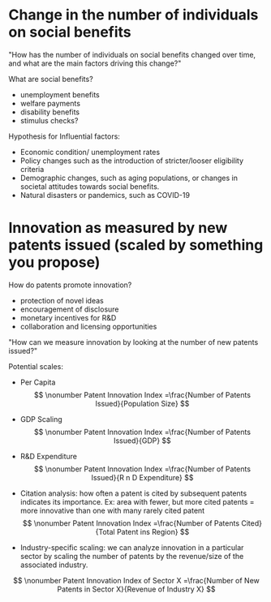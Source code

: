 # Change in the number of individuals on social benefits
"How has the number of individuals on social benefits changed over time, and what are the main factors driving this change?"

What are social benefits?
- unemployment benefits
- welfare payments
- disability benefits
- stimulus checks?

Hypothesis for Influential factors:
- Economic condition/ unemployment rates
- Policy changes such as the introduction of stricter/looser eligibility criteria
- Demographic changes, such as aging populations, or changes in societal attitudes towards social benefits.
- Natural disasters or pandemics, such as COVID-19


# Innovation as measured by new patents issued (scaled by something you propose)
How do patents promote innovation?
- protection of novel ideas
- encouragement of disclosure
- monetary incentives for R&D
- collaboration and licensing opportunities

"How can we measure innovation by looking at the number of new patents issued?"

Potential scales:

- Per Capita
$$
\nonumber Patent Innovation Index =\frac{Number of Patents Issued}{Population Size} 
$$
- GDP Scaling
$$
\nonumber Patent Innovation Index =\frac{Number of Patents Issued}{GDP} 
$$

- R&D Expenditure
$$
\nonumber Patent Innovation Index =\frac{Number of Patents Issued}{R n D Expenditure} 
$$

- Citation analysis: how often a patent is cited by subsequent patents indicates its importance. Ex: area with fewer, but more cited patents = more innovative than one with many rarely cited patent
$$
\nonumber Patent Innovation Index =\frac{Number of Patents Cited}{Total Patent ins Region} 
$$

- Industry-specific scaling: we can analyze innovation in a particular sector by scaling the number of patents by the revenue/size of the associated industry.


$$
\nonumber Patent Innovation Index of Sector X =\frac{Number of New Patents in Sector X}{Revenue of Industry X} 
$$

